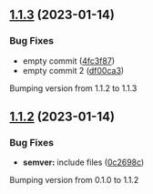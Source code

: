 ## [1.1.3](https://github.com/alekseik1/semantic-release-python-template/compare/v1.1.2...v1.1.3) (2023-01-14)


### Bug Fixes

* empty commit ([4fc3f87](https://github.com/alekseik1/semantic-release-python-template/commit/4fc3f87a89d19e8311e6971529647759ad9de097))
* empty commit 2 ([df00ca3](https://github.com/alekseik1/semantic-release-python-template/commit/df00ca3b9aa6aeafa7ffd89e074ae87863668943))





Bumping version from 1.1.2 to 1.1.3

## [1.1.2](https://github.com/alekseik1/semantic-release-python-template/compare/v1.1.1...v1.1.2) (2023-01-14)


### Bug Fixes

* **semver:** include files ([0c2698c](https://github.com/alekseik1/semantic-release-python-template/commit/0c2698c89aae59e6730c131f5570f3cbc80656a1))





Bumping version from 0.1.0 to 1.1.2
